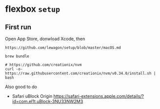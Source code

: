 # flexbox `setup`

## First run

Open App Store, donwload Xcode, then

```console
https://github.com/lewagon/setup/blob/master/macOS.md

brew bundle

# https://github.com/creationix/nvm
curl -o- https://raw.githubusercontent.com/creationix/nvm/v0.34.0/install.sh | bash
```

Also good to do

- Safari uBlock Origin https://safari-extensions.apple.com/details/?id=com.el1t.uBlock-3NU33NW2M3
